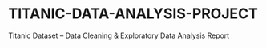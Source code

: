 # TITANIC-DATA-ANALYSIS-PROJECT
Titanic Dataset – Data Cleaning &amp; Exploratory Data Analysis Report
